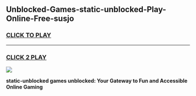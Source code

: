 
## Unblocked-Games-static-unblocked-Play-Online-Free-susjo
<h3>
<a href="https://premium76.site?title=static-unblocked&ref=26A">CLICK TO PLAY</a></h3>
<hr>

<h3>
<a href="https://premium76.site?title=static-unblocked&ref=26A">CLICK 2 PLAY</a>
  
</h3>

<a href="https://premium76.site?title=static-unblocked&ref=26A"><img src="https://clearcache.store/games.png"></a>


**static-unblocked games unblocked: Your Gateway to Fun and Accessible Online Gaming**
